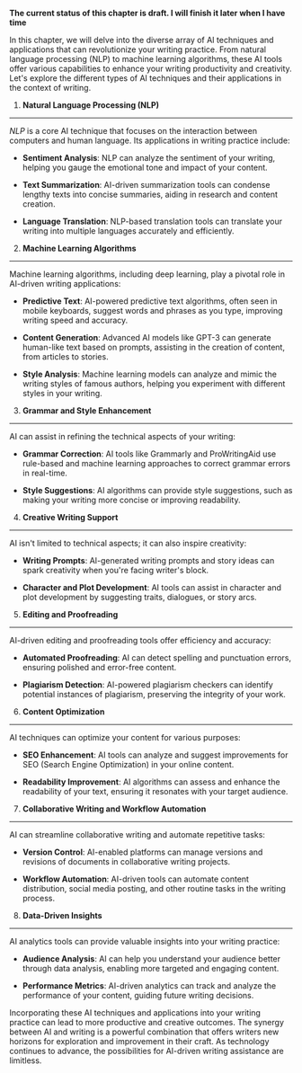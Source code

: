 **The current status of this chapter is draft. I will finish it later when I have time**

In this chapter, we will delve into the diverse array of AI techniques and applications that can revolutionize your writing practice. From natural language processing (NLP) to machine learning algorithms, these AI tools offer various capabilities to enhance your writing productivity and creativity. Let's explore the different types of AI techniques and their applications in the context of writing.

1. **Natural Language Processing (NLP)**
----------------------------------------

*NLP* is a core AI technique that focuses on the interaction between computers and human language. Its applications in writing practice include:

* **Sentiment Analysis**: NLP can analyze the sentiment of your writing, helping you gauge the emotional tone and impact of your content.

* **Text Summarization**: AI-driven summarization tools can condense lengthy texts into concise summaries, aiding in research and content creation.

* **Language Translation**: NLP-based translation tools can translate your writing into multiple languages accurately and efficiently.

2. **Machine Learning Algorithms**
----------------------------------

Machine learning algorithms, including deep learning, play a pivotal role in AI-driven writing applications:

* **Predictive Text**: AI-powered predictive text algorithms, often seen in mobile keyboards, suggest words and phrases as you type, improving writing speed and accuracy.

* **Content Generation**: Advanced AI models like GPT-3 can generate human-like text based on prompts, assisting in the creation of content, from articles to stories.

* **Style Analysis**: Machine learning models can analyze and mimic the writing styles of famous authors, helping you experiment with different styles in your writing.

3. **Grammar and Style Enhancement**
------------------------------------

AI can assist in refining the technical aspects of your writing:

* **Grammar Correction**: AI tools like Grammarly and ProWritingAid use rule-based and machine learning approaches to correct grammar errors in real-time.

* **Style Suggestions**: AI algorithms can provide style suggestions, such as making your writing more concise or improving readability.

4. **Creative Writing Support**
-------------------------------

AI isn't limited to technical aspects; it can also inspire creativity:

* **Writing Prompts**: AI-generated writing prompts and story ideas can spark creativity when you're facing writer's block.

* **Character and Plot Development**: AI tools can assist in character and plot development by suggesting traits, dialogues, or story arcs.

5. **Editing and Proofreading**
-------------------------------

AI-driven editing and proofreading tools offer efficiency and accuracy:

* **Automated Proofreading**: AI can detect spelling and punctuation errors, ensuring polished and error-free content.

* **Plagiarism Detection**: AI-powered plagiarism checkers can identify potential instances of plagiarism, preserving the integrity of your work.

6. **Content Optimization**
---------------------------

AI techniques can optimize your content for various purposes:

* **SEO Enhancement**: AI tools can analyze and suggest improvements for SEO (Search Engine Optimization) in your online content.

* **Readability Improvement**: AI algorithms can assess and enhance the readability of your text, ensuring it resonates with your target audience.

7. **Collaborative Writing and Workflow Automation**
----------------------------------------------------

AI can streamline collaborative writing and automate repetitive tasks:

* **Version Control**: AI-enabled platforms can manage versions and revisions of documents in collaborative writing projects.

* **Workflow Automation**: AI-driven tools can automate content distribution, social media posting, and other routine tasks in the writing process.

8. **Data-Driven Insights**
---------------------------

AI analytics tools can provide valuable insights into your writing practice:

* **Audience Analysis**: AI can help you understand your audience better through data analysis, enabling more targeted and engaging content.

* **Performance Metrics**: AI-driven analytics can track and analyze the performance of your content, guiding future writing decisions.

Incorporating these AI techniques and applications into your writing practice can lead to more productive and creative outcomes. The synergy between AI and writing is a powerful combination that offers writers new horizons for exploration and improvement in their craft. As technology continues to advance, the possibilities for AI-driven writing assistance are limitless.
